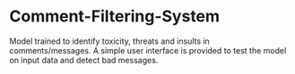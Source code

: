 # Comment-Filtering-System
Model trained to identify toxicity, threats and insults in comments/messages. A simple user interface is provided to test the model on input data and detect bad messages.

